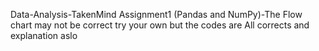 Data-Analysis-TakenMind
Assignment1 (Pandas and NumPy)-The Flow chart may not be correct try your own but the codes are All corrects and explanation aslo
